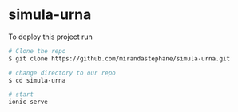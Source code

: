 # simula-urna

To deploy this project run

```bash
# Clone the repo
$ git clone https://github.com/mirandastephane/simula-urna.git

# change directory to our repo
$ cd simula-urna

# start
ionic serve
```


